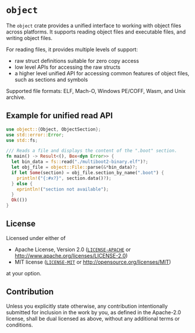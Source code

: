 # `object`

The `object` crate provides a unified interface to working with object files
across platforms. It supports reading object files and executable files,
and writing object files.

For reading files, it provides multiple levels of support:

* raw struct definitions suitable for zero copy access
* low level APIs for accessing the raw structs
* a higher level unified API for accessing common features of object files, such
  as sections and symbols

Supported file formats: ELF, Mach-O, Windows PE/COFF, Wasm, and Unix archive.

## Example for unified read API
```rust
use object::{Object, ObjectSection};
use std::error::Error;
use std::fs;

/// Reads a file and displays the content of the ".boot" section.
fn main() -> Result<(), Box<dyn Error>> {
  let bin_data = fs::read("./multiboot2-binary.elf")?;
  let obj_file = object::File::parse(&*bin_data)?;
  if let Some(section) = obj_file.section_by_name(".boot") {
    println!("{:#x?}", section.data()?);
  } else {
    eprintln!("section not available");
  }
  Ok(())
}
```

## License

Licensed under either of

  * Apache License, Version 2.0 ([`LICENSE-APACHE`](./LICENSE-APACHE) or http://www.apache.org/licenses/LICENSE-2.0)
  * MIT license ([`LICENSE-MIT`](./LICENSE-MIT) or http://opensource.org/licenses/MIT)

at your option.

## Contribution

Unless you explicitly state otherwise, any contribution intentionally submitted
for inclusion in the work by you, as defined in the Apache-2.0 license, shall be
dual licensed as above, without any additional terms or conditions.
